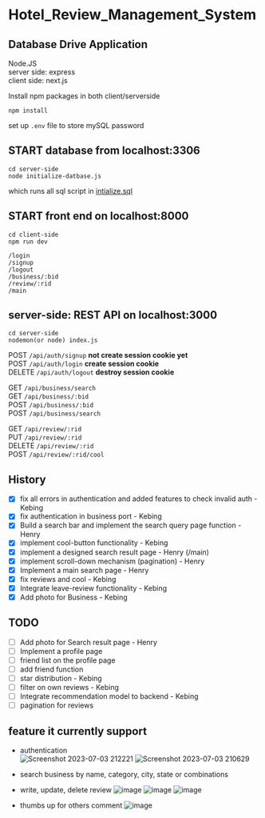 # Hotel_Review_Management_System
## Database Drive Application
Node.JS  
server side: express  
client side: next.js  

Install npm packages in both client/serverside
```
npm install
```
set up ```.env``` file to store mySQL password

## START database from localhost:3306
```
cd server-side
node initialize-datbase.js
```
which runs all sql script in 
[intialize.sql](SQL-query/initialize.sql)

## START front end on localhost:8000
```
cd client-side
npm run dev
```
```
/login
/signup
/logout
/business/:bid
/review/:rid
/main
```

## server-side: REST API on localhost:3000
```
cd server-side
nodemon(or node) index.js
```

POST ```/api/auth/signup```  **not create session cookie yet**  
POST ```/api/auth/login```   **create session cookie**  
DELETE ```/api/auth/logout``` **destroy session cookie**   

GET ```/api/business/search```  
GET ```/api/business/:bid```  
POST ```/api/business/:bid```  
POST ```/api/business/search```  


GET ```/api/review/:rid```  
PUT ```/api/review/:rid```  
DELETE ```/api/review/:rid```  
POST ```/api/review/:rid/cool```  

## History
- [x] fix all errors in authentication and added features to check invalid auth - Kebing  
- [x] fix authentication in business port - Kebing
- [x] Build a search bar and implement the search query page function - Henry
- [x] implement cool-button functionality - Kebing
- [x] implement a designed search result page - Henry (/main)
- [x] implement scroll-down mechanism (pagination) - Henry
- [x] Implement a main search page - Henry
- [x] fix reviews and cool - Kebing
- [x] Integrate leave-review functionality - Kebing
- [x] Add photo for Business - Kebing

## TODO
- [ ] Add photo for Search result page - Henry
- [ ] Implement a profile page
- [ ] friend list on the profile page
- [ ] add friend function 
- [ ] star distribution - Kebing
- [ ] filter on own reviews - Kebing
- [ ] Integrate recommendation model to backend - Kebing
- [ ] pagination for reviews

## feature it currently support
- authentication  
  ![Screenshot 2023-07-03 212221](https://github.com/AEsir777/Review_Mangement_System/assets/77596290/f33d4520-eb99-484a-970b-8973a0ef9766)
  ![Screenshot 2023-07-03 210629](https://github.com/AEsir777/Review_Mangement_System/assets/77596290/a4c74865-d7d4-4597-b4c6-3e3f15bbf43c)

- search business by name, category, city, state or combinations
- write, update, delete review
![image](https://github.com/AEsir777/Review_Mangement_System/assets/77596290/53a2974e-3084-4024-a9c1-d7e945761418)
![image](https://github.com/AEsir777/Review_Mangement_System/assets/77596290/2cb47e8e-f15a-4c55-9317-1edd9767ef9d)
![image](https://github.com/AEsir777/Review_Mangement_System/assets/77596290/70ffe1c2-4e02-4912-b72a-72c71452e587)

- thumbs up for others comment
![image](https://github.com/AEsir777/Review_Mangement_System/assets/77596290/815c484e-184c-4902-bd1e-179de1696bda)




